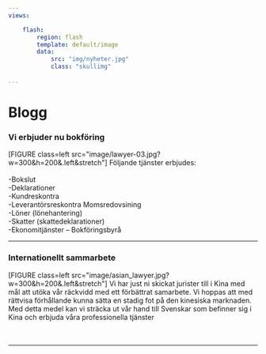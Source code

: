 ```yaml
---
views:

    flash:
        region: flash
        template: default/image
        data:
            src: "img/nyheter.jpg"
            class: "skullimg"

...
```


Blogg
===============================================================================

<div class=region>
<h3>Vi erbjuder nu bokföring</h3>
[FIGURE class=left src="image/lawyer-03.jpg?w=300&h=200&.left&stretch"]
Följande tjänster erbjudes:<br><br>
-Bokslut<br>
-Deklarationer<br>
-Kundreskontra<br>
-Leverantörsreskontra Momsredovsining<br>
-Löner (lönehantering)<br>
-Skatter (skattedeklarationer)<br>
-Ekonomitjänster – Bokföringsbyrå<br>
<hr>
</div>


<div class=region>
<h3>Internationellt sammarbete</h3>
[FIGURE class=left src="image/asian_lawyer.jpg?w=300&h=200&.left&stretch"]
Vi har just ni skickat jurister till i Kina med mål att utöka vår räckvidd med ett förbättrat samarbete. Vi hoppas att med rättvisa förhållande kunna sätta en stadig fot på den kinesiska marknaden. Med detta medel kan vi sträcka ut vår hand till Svenskar som befinner sig i Kina och erbjuda våra professionella tjänster
<br><br><br>
<hr>
</div>
